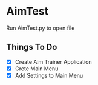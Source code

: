 # AimTest
 
Run AimTest.py to open file


## Things To Do

- [x] Create Aim Trainer Application
- [x] Crete Main Menu
- [x] Add Settings to Main Menu